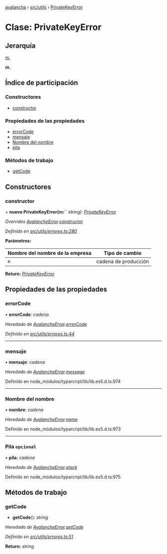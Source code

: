 [avalancha](../README.md) › [src/utils](../modules/src_utils.md) › [PrivateKeyError](src_utils.privatekeyerror.md)

# Clase: PrivateKeyError

## Jerarquía

[m.](src_utils.avalancheerror.md)

**m.**

## Índice de participación

### Constructores

* [constructor](src_utils.privatekeyerror.md#constructor)

### Propiedades de las propiedades

* [errorCode](src_utils.privatekeyerror.md#errorcode)
* [mensaje](src_utils.privatekeyerror.md#message)
* [Nombre del nombre](src_utils.privatekeyerror.md#name)
* [pila](src_utils.privatekeyerror.md#optional-stack)

### Métodos de trabajo

* [getCode](src_utils.privatekeyerror.md#getcode)

## Constructores

### constructor

\+ **nuevo PrivateKeyError(m:**`` string): *[PrivateKeyError](src_utils.privatekeyerror.md)*

*Overrides [AvalancheError](src_utils.avalancheerror.md).[constructor](src_utils.avalancheerror.md#constructor)*

*Definido en [src/utils/errores.ts:280](https://github.com/ava-labs/avalanchejs/blob/ae78dee/src/utils/errors.ts#L280)*

**Parámetros:**

| Nombre del nombre de la empresa | Tipo de cambio |
------ | ------ |
| `m` | cadena de producción |

**Return:** *[PrivateKeyError](src_utils.privatekeyerror.md)*

## Propiedades de las propiedades

### errorCode

• **errorCode**: *cadena*

*Heredado de [AvalancheError](src_utils.avalancheerror.md).[errorCode](src_utils.avalancheerror.md#errorcode)*

*Definido en [src/utils/errores.ts:44](https://github.com/ava-labs/avalanchejs/blob/ae78dee/src/utils/errors.ts#L44)*

___

### mensaje

• **mensaje**: *cadena*

*Heredado de [AvalancheError](src_utils.avalancheerror.md).[message](src_utils.avalancheerror.md#message)*

Definido en node_módulos/typarcript/lib/lib.es5.d.ts:974

___

### Nombre del nombre

• **nombre**: *cadena*

*Heredado de [AvalancheError](src_utils.avalancheerror.md).[name](src_utils.avalancheerror.md#name)*

Definido en node_módulos/typarcript/lib/lib.es5.d.ts:973

___

### Pila `opcional`

• **pila:** *cadena*

*Heredado de [AvalancheError](src_utils.avalancheerror.md).[stack](src_utils.avalancheerror.md#optional-stack)*

Definido en node_módulos/typarcript/lib/lib.es5.d.ts:975

## Métodos de trabajo

### getCode

- **getCode**(): *string*

*Heredado de [AvalancheError](src_utils.avalancheerror.md).[getCode](src_utils.avalancheerror.md#getcode)*

*Definido en [src/utils/errores.ts:51](https://github.com/ava-labs/avalanchejs/blob/ae78dee/src/utils/errors.ts#L51)*

**Return:** *string*
